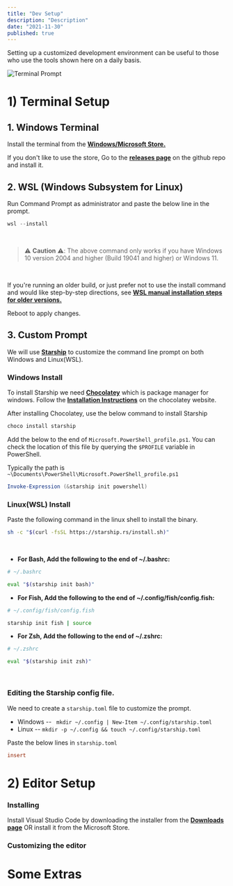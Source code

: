 ```yaml
---
title: "Dev Setup"
description: "Description"
date: "2021-11-30"
published: true
---
```


Setting up a customized development environment can be useful to those who use the tools shown here on a daily basis. 

![Terminal Prompt](/blog-images/1-dev_setup/1.png)

# 1) Terminal Setup

## 1. Windows Terminal

Install the terminal from the [**Windows/Microsoft Store.**](https://www.microsoft.com/store/productId/9N0DX20HK701) 

If you don't like to use the store, Go to the [**releases page**](https://github.com/microsoft/terminal/releases/latest) on the github repo and install it.

## 2. WSL (Windows Subsystem for Linux)

Run Command Prompt as administrator and paste the below line in the prompt.
```ps1
wsl --install
```
<br />

> ⚠️ **Caution** ⚠️: The above command only works if you have Windows 10 version 2004 and higher (Build 19041 and higher) or Windows 11.

<br />

If you're running an older build, or just prefer not to use the install command and would like step-by-step directions, see [**WSL manual installation steps for older versions.**](https://docs.microsoft.com/en-us/windows/wsl/install-manual)

Reboot to apply changes.

## 3. Custom Prompt

We will use [**Starship**](https://starship.rs/) to customize the command line prompt on both Windows and Linux(WSL).

### Windows Install
To install Starship we need [**Chocolatey**](https://chocolatey.org/) which is package manager for windows. Follow the [**Installation Instructions**](https://chocolatey.org/install) on the chocolatey website.

After installing Chocolatey, use the below command to install Starship 
```sh
choco install starship
```

Add the below to the end of `Microsoft.PowerShell_profile.ps1`. You can check the location of this file by querying the `$PROFILE` variable in PowerShell. 

Typically the path is `~\Documents\PowerShell\Microsoft.PowerShell_profile.ps1`

```ps1
Invoke-Expression (&starship init powershell)
```

### Linux(WSL) Install

Paste the following command in the linux shell to install the binary.

```sh
sh -c "$(curl -fsSL https://starship.rs/install.sh)"
```
<br />

- **For Bash, Add the following to the end of ~/.bashrc:**
```sh
# ~/.bashrc

eval "$(starship init bash)"
```
    
- **For Fish, Add the following to the end of ~/.config/fish/config.fish:**
```sh
# ~/.config/fish/config.fish

starship init fish | source
```

- **For Zsh, Add the following to the end of ~/.zshrc:**
```sh
# ~/.zshrc

eval "$(starship init zsh)"
```
<br />

### Editing the Starship config file.

We need to create a `starship.toml` file to customize the prompt.

- Windows -- ` mkdir ~/.config | New-Item ~/.config/starship.toml`
- Linux -- `mkdir -p ~/.config && touch ~/.config/starship.toml`

Paste the below lines in `starship.toml` 
```toml
insert
```

# 2) Editor Setup

### Installing

Install Visual Studio Code by downloading the installer from the [**Downloads page**](https://code.visualstudio.com/download) OR install it from the Microsoft Store.

### Customizing the editor

# Some Extras